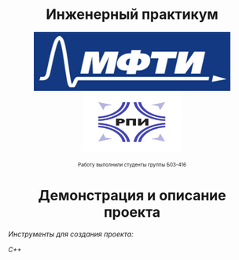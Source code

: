 <h1 align="center">Инженерный практикум</h1>

<p align="center"> <img src="logo.jpg" alt="logo" height = "120" width="400"/> <img src="logo_2.jpg" alt="logo_2" height = "120" width="200"/>

<p align = "center"> <span style="font-size: 10px;">Работу выполнили студенты группы Б03-416</span>

<h1 align="center"> Демонстрация и описание проекта</h1>
  
<i>Инструменты для создания проекта: 

<span style="font-size: 13px;"> C++
